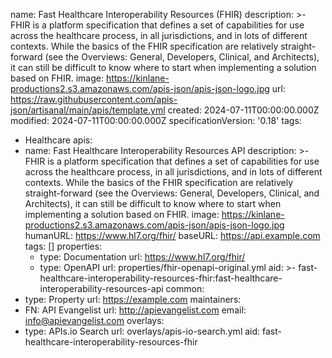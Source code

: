 name: Fast Healthcare Interoperability Resources (FHIR)
description: >-
  FHIR is a platform specification that defines a set of capabilities for use
  across the healthcare process, in all jurisdictions, and in lots of different
  contexts. While the basics of the FHIR specification are relatively
  straight-forward (see the Overviews: General, Developers, Clinical, and
  Architects), it can still be difficult to know where to start when
  implementing a solution based on FHIR.
image: https://kinlane-productions2.s3.amazonaws.com/apis-json/apis-json-logo.jpg
url: https://raw.githubusercontent.com/apis-json/artisanal/main/apis/template.yml
created: 2024-07-11T00:00:00.000Z
modified: 2024-07-11T00:00:00.000Z
specificationVersion: '0.18'
tags:
  - Healthcare
apis:
  - name: Fast Healthcare Interoperability Resources API
    description: >-
      FHIR is a platform specification that defines a set of capabilities for
      use across the healthcare process, in all jurisdictions, and in lots of
      different contexts. While the basics of the FHIR specification are
      relatively straight-forward (see the Overviews: General, Developers,
      Clinical, and Architects), it can still be difficult to know where to
      start when implementing a solution based on FHIR.
    image: https://kinlane-productions2.s3.amazonaws.com/apis-json/apis-json-logo.jpg
    humanURL: https://www.hl7.org/fhir/
    baseURL: https://api.example.com
    tags: []
    properties:
      - type: Documentation
        url: https://www.hl7.org/fhir/
      - type: OpenAPI
        url: properties/fhir-openapi-original.yml
    aid: >-
      fast-healthcare-interoperability-resources-fhir:fast-healthcare-interoperability-resources-api
common:
  - type: Property
    url: https://example.com
maintainers:
  - FN: API Evangelist
    url: http://apievangelist.com
    email: info@apievangelist.com
overlays:
  - type: APIs.io Search
    url: overlays/apis-io-search.yml
aid: fast-healthcare-interoperability-resources-fhir
